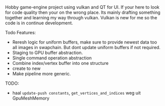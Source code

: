 Hobby game-engine project using vulkan and QT for UI.
If your here to look for code quality then your on the wrong place. 
Its mainly drafting something together and learning my way through vulkan. 
Vulkan is new for me so the code is in continue development. 


Todo Features:
- Reresh logic for uniform buffers, make sure to provide newest data too all images in swapchain.
 But dont update uniform buffers if not required.
- Staging to GPU buffer abstraction.
- Single command operation abstraction
- Combine index/vertex buffer into one structure
- create to new
- Make pipeline more generic.

TODO:
- haal `update-push constants`, `get_vertices_and_indices` weg uit GpuMeshMemory 

 